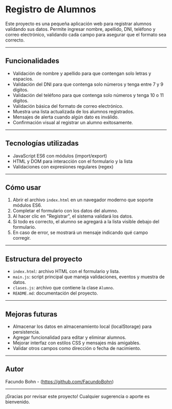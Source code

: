 # Registro de Alumnos

Este proyecto es una pequeña aplicación web para registrar alumnos validando sus datos. Permite ingresar nombre, apellido, DNI, teléfono y correo electrónico, validando cada campo para asegurar que el formato sea correcto.

---

## Funcionalidades

- Validación de nombre y apellido para que contengan solo letras y espacios.
- Validación del DNI para que contenga solo números y tenga entre 7 y 9 dígitos.
- Validación del teléfono para que contenga solo números y tenga 10 o 11 dígitos.
- Validación básica del formato de correo electrónico.
- Muestra una lista actualizada de los alumnos registrados.
- Mensajes de alerta cuando algún dato es inválido.
- Confirmación visual al registrar un alumno exitosamente.

---

## Tecnologías utilizadas

- JavaScript ES6 con módulos (import/export)
- HTML y DOM para interacción con el formulario y la lista
- Validaciones con expresiones regulares (regex)

---

## Cómo usar

1. Abrir el archivo `index.html` en un navegador moderno que soporte módulos ES6.
2. Completar el formulario con los datos del alumno.
3. Al hacer clic en "Registrar", el sistema validará los datos.
4. Si todo es correcto, el alumno se agregará a la lista visible debajo del formulario.
5. En caso de error, se mostrará un mensaje indicando qué campo corregir.

---

## Estructura del proyecto

- `index.html`: archivo HTML con el formulario y lista.
- `main.js`: script principal que maneja validaciones, eventos y muestra de datos.
- `clases.js`: archivo que contiene la clase `Alumno`.
- `README.md`: documentación del proyecto.

---

## Mejoras futuras

- Almacenar los datos en almacenamiento local (localStorage) para persistencia.
- Agregar funcionalidad para editar y eliminar alumnos.
- Mejorar interfaz con estilos CSS y mensajes más amigables.
- Validar otros campos como dirección o fecha de nacimiento.

---

## Autor

Facundo Bohn - (https://github.com/FacundoBohn)

---

¡Gracias por revisar este proyecto! Cualquier sugerencia o aporte es bienvenido.
